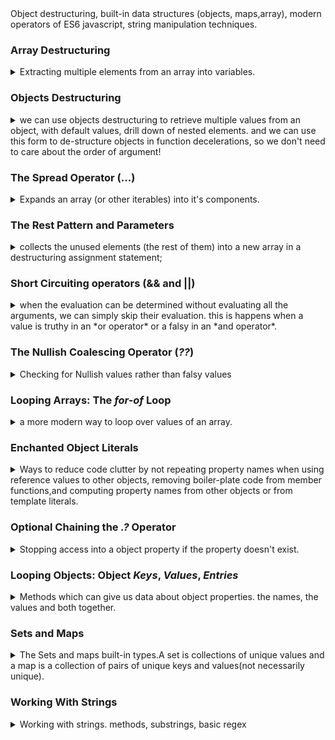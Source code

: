 <!-- ## Data Structures, Modern Operators and Strings -->

<summary>
</summary>
Object destructuring, built-in data structures (objects, maps,array), modern operators of ES6 javascript, string manipulation techniques.

### Array Destructuring

<details>
<summary>
Extracting multiple elements from an array into variables.
</summary>
the focus of this part of the course will be on a restaurant-like app, this will be done without a visual user interface.

Destructuring is a way to retrieve elements from an objects. in classic javascript we must get each element by itself, but now we can use a special syntax to decompose/de-structure the array into it's parts.

```js
const arr = [1, 2, 3];
//old style
const a = arr[0];
const b = arr[1];
const c = arr[2];
//new style
const [d, e, f] = arr;
```

we can the limit to starting elements by **ONLY** providing names for the elements we care about, or skip elements by leaving the position empty.

```js
const [first, second] = [1, 2, 3, 4, 5]; // take the first two
const [, p, , p1] = [1, 2, 3, 4, 5]; //skip elements by position
```

we can use array destructuring to swap the contents of variables by reordering them inside the array destructuring.

```js
const arr = [1, 2, 3];
let [a1, a2, a3] = arr;
[a2, a3, a1] = [a1, a2, a3];
console.log(a1, a2, a3);
```

this also allows us to return multiple values from a function (an array), and immediately turn them into separate variables.

```js
function power123(n) {
  return n, n ** 2, n ** 3;
}
const [num, squared, cubed] = power123(2);
const arr = [1, 2, 3, 4];
const [f1, f2] = arr.order(2, 0);
```

this can also work for nested arrays destructuring. we simply wrap the positions in square brackets.

```js
const nested = [[2], 3, 4, [5, 6, 10]]; //nested array
const [[n1], n2, , [n3, , n4]] = nested;
console.log(n1, n2, n3, n4); // 2,3,5,10
```

we can also have default values for destructuring, if we accidentals tried to take elements from index that don't exists. this ensures a value (rather than having it be _'undefined'_)

```js
const [x1, x2, x3] = [8, 9];
console.log(x1, x2, x3); //8,9,undefined
const [x4 = 1, x5 = 1, x6 = 1] = [8, 9];
console.log(x4, x5, x6); //8,9,1
```

</details>

### Objects Destructuring

<details>
<summary>
we can use objects destructuring to retrieve multiple values from an object, with default values, drill down of nested elements. and we can use this form to de-structure objects in function decelerations, so we don't need to care about the order of argument!
</summary>
we can also de-structure objects,this time with the *curly braces*. this time we specify the name of the members, and the order doesn't matter, and there's no reason to skip positions. this is really useful for api calls!

```js
const o = { a: 1, b: 2, c: "12312", d: [10, 11, 12] };
const { d, a } = o;
console.log(a, d);
```

we can use **different names** for the variables,

```js
const o = { a: 1, b: 2, c: "12312", d: [10, 11, 12] };
const { d: d1, a: a1 } = o;
console.log(a1, d1);
```

and like with array destructuring, we can drill down to get **nested elements** with the braces.

```js
const o = { a: 1, b: 2, c: [10, 11, 12], d: { fName: "jon" }, e: { ll: 11 } };
const {
  a: a11,
  c: [c1, c2], // destructuring nested array
  d: { fName: firstName }, // destructuring nested object, and taking an element from it,
  e: { ll },
} = o;
console.log(a11, firstName, c1, c2, ll);
```

and we can of course have **default values**

```js
const person = {
  firstName: "john",
  lastName: "smith",
};
const { firstName, middleName = "no middle name", lastName, age } = person;
console.log(firstName, middleName, lastName, age); //middleName gets value, age is undefined
```

**mutating variables while destructuring**. if the variables were already declared.
we can't drop the let/const completely, because js thinks lines that start with curly braces are declaring a code block. so instead, we we wrap the line in _normal parentheses_

```js
let num1 = 11;
let num2 = 999;
//tons of code...
const obj1 = { num1: 23, num2: 55, num3: 999 };
({ num1, num2 } = obj1);
console.log(num1, num2);
```

this destructing trick is useful for passing multiple values into a function, without caring about the positions. we can do the destructing inside the function parameter definitions! this means we can take any object with those members. and if the object doesn't have the members, we can give default values!

```js
function power2(obj) {
  const { base, exp } = obj; //normal destructing
  return base ** exp;
}

function power3({ base, exp }) {
  //destructing inside the function definitions!
  return base ** exp;
}

function power4({ base, exp = 2 }) {
  //destructing inside the function definitions with default values
  return base ** exp;
}

const p1 = { base: 2, exp: 9, otherName: "jogs", a: [1, 2, 3] };
console.log(p1, power2(p1), power3(p1));
const p2 = {
  a: "my name is!",
  d: ["some", "different", "structure"],
  base: 3,
  exp: 5,
};
console.log(p2, power2(p2), power3(p2));
let base = 4;
let exp = 2;

const pack = { base: 9 };
console.log(power3({ base, exp })); //packing into object for later
console.log(power4(pack)); //default exponents of 2
```

</details>

### The Spread Operator (...)

<details>
<summary>
Expands an array (or other iterables) into it's components.
</summary>
The spread operator allows us to take all elements from an array.
we can use to take all elements from an array, like when creating a new array from an old array, or if we want pass multiple elements from the array separately to a function, rather than an array.

```js
const arr1 = [1, 2, 3];
const arr2 = [arr1[0], arr1[1], arr1[2], 4, 5]; //old way
const arr3 = [...arr1, 4, 5]; //spread operator
console.log(arr3); //pass as an array
console.log(...arr3); //pass as elements
```

it doesn't create new variables (unlike array destructuring), we can only use it in cases where we would write **elements separated with commas**.
two important uses is to create shallow copies of arrays and to join two arrays (or more) together.

```js
const arr4 = [[1, 2, 3]];
const shallowCopyArr4 = [...arr4];
console.log(arr4, shallowCopyArr4);
arr4[0].unshift(5);
console.log(arr4, shallowCopyArr4);
```

to add of them together.

```js
const menu = [...restaurant.mainMenu, ...restaurant.starterMenu];
console.log(menu);
```

actually, the spread operator works on any iterable object, such as

- arrays
- strings
- maps
- sets

but **objects are not iterables**

```js
const str = "hello";
console.log(...str); //each character
const str2 = [...str, "a", "b"]; //build new array
```

a function that takes multiple arguments, and we pass them with the spread operator.

```js
const orderPasta = function (ing1, ing2, ing3) {
  console.log(`you ordered a pasta from ${ing1},${ing2},${ing3}`);
};
orderPasta("a", "b", "c");
let ingredients = ["one", "two", "three"];
orderPasta(...ingredients);
```

**in ES18 (2018 version), the spread even works on objects!**
since es18, we can use the spread operator on objects as well, this allows us easier object 'copy' than Object.assign();

```js
const oldNwRestaurant = Object.assign(restaurant, { founder: "joe" });
const newRestaurant = { ...restaurant, founder: "joe" };
newRestaurant.name = "Roma";
console.log(restaurant, oldNwRestaurant, newRestaurant);
```

</details>

### The Rest Pattern and Parameters

<details>
<summary>
collects the unused elements (the rest of them) into a new array in a destructuring assignment statement;
</summary>
The rest pattern looks like the spread operator, but does the opposite. rather than expand an array, the rest operator packs elements into an array. spread goes on the right side of the expression, and rest syntax belongs to the left hand side, where it goes with the destructuring syntax.

```js
const arr7 = [1, 2, ...[3, 4]]; //spread.
const [a7, b7, ...others7] = [1, 2, 3, 4, 5]; //rest pattern
console.log(a7, b7, others7); // 1,2,[3,4,5]
```

we can use both of them together. we can skip elements before the rest operator, but **it must be the last operator**, so we can't skip afterwards, and there can only be one rest statement.

```js
const arr8 = [1, 2, 3];
const arr9 = ["a", "b", "c"];
const [a8, b8, , ...numbers8] = [...arr8, ...arr9];
console.log(a8, b8, numbers8);
```

we can do this with objects, and that means that unspecified parts of the object are collected into a new objects. we cannot skip elements here.

```js
const obj3 = { a: 1, b: 4, c: 5, d: 7 };
const { a: a9, ...obj4 } = obj3;
console.log(obj4);
```

the rest pattern is used in functions. this is called _rest parameters_. like variadic arguments, and now we can do folding and unfolding operations like cpp.

```js
const add2 = function (...numbers) {
  console.log("add2", numbers);
};
add2();
add2(1);
add2(2, 3);
add2(1, 3, 4, 6);
add2(...[1, 2, 3, 4]); //spread and rest
```

we can use the rest operator to have optional parameters of the same kind,or even do a recursion with rest and spread.

```js
const optionalParams = function (first, ...others) {
  console.log(`first is ${first}, others are ${others}`);
};
optionalParams(1, 2, 3);
const restAndSpread = function (f1, ...fs) {
  console.log(`first is ${f1}, with ${fs.Length} elements following`);
  if (fs.Length > 0) restAndSpread(...fs); //spreading the others
};
```

</details>

### Short Circuiting operators (&& and ||)

<details>
<summary>
when the evaluation can be determined without evaluating all the arguments, we can simply skip their evaluation. this is happens when a value is truthy in an *or operator* or a falsy in an *and operator*.
</summary>
logical operators can be used on any data type, can return any data type, and have something called **short circuiting**.

for the _or operator_, short circuiting means that if the a value is true or truthy, it returns that value without checking the other values. if we have only one element remaining, it's returned even if it's a falsy value. the first truthy value is returned, or the last value.
for the _and operator_, short circuiting means that if the a value is false or falsy, the rest of the operation won't be evaluated. the first falsy value is returned, or the last value if all are truths.

we need to be carful when using 0 as a falsy value, sometimes zero is the actual result, and not the same as undefined or null.

```js
console.log(3 || "jonas"); //3
console.log(0 || "jonas" || 4); //jonas
console.log(true || 0); //true
console.log(undefined || null); //null
console.log(1 && 2); //2
console.log(null && 2); //null
console.log(true && undefined && 2); //undefined
console.log(true && undefined && 2); //undefined
```

this behavior allows us to skip checking for existence

```js
const obj = { a: 1, foo: function () {}, bar: function () {} };
const obj2 = { a: 1, foo: function () {} };
if (ob2.bar) {
  obj2.bar(); //old style
}
obj2.bar && obj2.bar(); //short circuit style
```

</details>

### The Nullish Coalescing Operator (_??_)

<details>
<summary>
Checking for Nullish values rather than falsy values
</summary>
earlier, we had a problem of using zero as boolean value, if we wanted to check for an existence of something, the value zero was the same as it being undefined. the nullish coalescing operator from ES2020 fixes this issue. the *??* coalescing operator works with **nullish values**, not falsy values. so only null and undefined values are 'ignored' and cause short circuiting, while zero and empty strings are accepted as valid strings.

```js
const a = { vi: 4 };
const b = { v: 0 };
const c = { v: 5 };
let firstExisting = a.v || b.v || c.v; //5, but b.v is a real value!
console.log("firstExisting", firstExisting);
firstExisting = undefined ?? null ?? a.v ?? b.v ?? c.v; //0,
console.log("firstExisting", firstExisting);
```

#### Coding Challenge 1

<details>
<summary>
Get data from an object with destructuring, spread and rest operators, 
</summary>

> We're building a football betting app (soccer for my American friends)!
> suppose we get data from a web service about a certain game ('game' variable on next page). In this challenge we're gonna work with that data.
>
> Your tasks:
>
> 1. Create one player array for each team (variables 'players1' and 'players2')
> 2. The first player in any player array is the goalkeeper and the others are field players. For Bayern Munich (team 1) create one variable ('gk') with the
>    goalkeeper's name, and one array ('fieldPlayers') with all the remaining 10
>    field players
> 3. Create an array 'allPlayers' containing all players of both teams (22
>    players)
> 4. During the game, Bayern Munich (team 1) used 3 substitute players. So create a new array ('players1Final') containing all the original team1 players plus 'Thiago', 'Coutinho' and 'Perisic'.
> 5. Based on the game.odds object, create one variable for each odd (called
>    'team1', 'draw' and 'team2')
> 6. Write a function ('printGoals') that receives an arbitrary number of player
>    names (not an array) and prints each of them to the console, along with the
>    number of goals that were scored in total (number of player names passed in)
> 7. The team with the lower odd is more likely to win. Print to the console which team is more likely to win, without using an if/else statement or the ternary operator
>    test data:
>
> ```js
> const game = {
>   team1: "Bayern Munich",
>   team2: "Borrussia Dortmund",
>   players: [
>     [
>       "Neuer",
>       "Pavard",
>       "Martinez",
>       "Alaba",
>       "Davies",
>       "Kimmich",
>       "Goretzka",
>       "Coman",
>       "Muller",
>       "Gnarby",
>       "Lewandowski",
>     ],
>     [
>       "Burki",
>       "Schulz",
>       "Hummels",
>       "Akanji",
>       "Hakimi",
>       "Weigl",
>       "Witsel",
>       "Hazard",
>       "Brandt",
>       "Sancho",
>       "Gotze",
>     ],
>   ],
>   score: "4:0",
>   scored: ["Lewandowski", "Gnarby", "Lewandowski", "Hummels"],
>   date: "Nov 9th, 2037",
>   odds: {
>     team1: 1.33,
>     x: 3.25,
>     team2: 6.5,
>   },
> };
> ```

</details>
</details>

### Looping Arrays: The _for-of_ Loop

<details>
<summary>
a more modern way to loop over values of an array.
</summary>
instead of using a loop with a counter, we can use a different syntax to loop over elements in the array, without holding the counter.

```js
const arr = [1, 2, 3, 4];
for (let item of arr) {
  console.log(item);
}
```

if we still want the index we loop over the array.entries() property with array _destructuring_.

```js
const arr_e = [1, 2, 3];
for (let item of arr_e.entries()) {
  console.log(item[0], item[1]);
}
for (let [index, item] of arr_e.entries()) {
  console.log(index, item);
}
```

</details>

### Enchanted Object Literals

<details>
<summary>
Ways to reduce code clutter by not repeating property names when using reference values to other objects, removing boiler-plate code from member functions,and computing property names from other objects or from template literals.
</summary>
Another es6 features.

object literals are objects which we create by writing them to the code directly, not arrays, not prototypes.

if we want to have an objects as part of the object, and without repeating the name. we can simply write the outer object. instead of writing the function _name_,_double colons_ and then _function()_,we can remove some of the typing and write the name of the function, the parameters (or empty parentheses) and the body, without the double colons or the function keyword.

```js
const obj2 = { k: 2, v: 2 };
const obj3 = { zk: 2, zv: 2 };
const o = {
  a: 1,
  b: 3,
  obj2: obj2, //classic style, reference to obj2 stored in property obj2
  obj3, // enchanted object literal! no need to specify the name again!
  foo: function (n1, n2) {}, //classic style
  bar(n1, n2) {}, //enchanted object literal! declare immediately function bar,
};
```

a third enchantment for object literals is computing the property names. we can either use an existing variable value or use a template literal to generate it for us.

```js

const openingHours = {
  sun: {},
  mon: {},
  tue: {},
  wed: {},
  thr: {},
  fri: {},
  sat: {},
}; //old way, repeat each property name.

const weekdays = ["sun", "mon", "tue", "wed", "thu", "fri", "sat"];
const openingHoursBetter = {
  [weekdays[0]]: {},
  [weekdays[1]]: {},
  [weekdays[2]]: {},
  [weekdays[3]]: {},
  [weekdays[4]]: {},
  [weekdays[5]]: {},
  [weekdays[6]]: {},
}; // property names from an array
const openingHoursBetter = {
  [`${firstDayOftheWeek()}`: {}, //a function
  [`day-${2+4}`]: {}, // string literal
  [`day-${random()-${random()}}`]: {}, // adding string together!
}; // property names from computing!


const a = "firstDay";
const o = {
    [a]: "this is the first",

};
console.log(o.firstDay);
```

</details>

### Optional Chaining the _.?_ Operator

<details>
<summary>
Stopping access into a object property if the property doesn't exist.
</summary>
another modern feature of javascript. if we aren't sure the property exists, we can stop trying to get into it, and we'll return the nonexistent object (undefined, null) instead of an error.

```js
const o = { a: { b: { c: 5 } } };
console.log(o.a.b.c); // cool. this works
//console.log(o.a.bb.c); // error
console.log(o.a.bb?.c); // undefined, but not error, the optional chaining stops execution
console.log(o.a.bb?.c ?? "no such property"); // the optional chaining stops execution and the nullish coalescing operator tells us to use to use the other value
console.log(o.a.b?.c ?? "no such property"); // works find
```

this also works on methods. we can check an method exists before calling it.

```js
const a = {
  foo(n) {
    console.log(n);
  },
};
a.foo?.(1); // foo exits
a.bar?.(1); // bar doesn't exist
```

it works on arrays, we can use it to after accessing an element with the square brackets.

</details>

### Looping Objects: Object _Keys_, _Values_, _Entries_

<details>
<summary>
Methods which can give us data about object properties. the names, the values and both together.
</summary>

we can loop over objects, even if they aren't iterable, but we use something else. the function _Object.keys(o)_ is a function that returns the keys (the property names of the object). _Object.values(o)_ returns the values, and _Object.entries(o)_ returns an array containing arrays of the name and the value. which we can de-structure with the array destructuring syntax.

```js
const o = { a: 2, b: 3, c: [1, 2] };
for (const e of Object.keys(o)) {
  console.log(e, o[e]);
}

for (const v of Object.values(o)) {
  console.log(v);
}
for (const e of Object.entries(o)) {
  console.log(e[0], e[1]);
}
```

in arrays, we could call the method on the array itself, with object literal, we need to call the methods from the Object global object and pass the current object as as the argument.

#### Coding Challenge 2

<details>
<summary>
Using advanced loops, enchanted object literals, and checking if properties exists
</summary>

> Let's continue with our football betting app! Keep using the 'game' variable from before.
>
> Your tasks:
>
> 1. Loop over the game.scored array and print each player name to the console,
>    along with the goal number (Example: "Goal 1: Lewandowski").
> 2. Use a loop to calculate the average odd and log it to the console (We already studied how to calculate averages, you can go check if you don't remember)
> 3. Print the 3 odds to the console, but in a nice formatted way, exactly like this:
>
> Odd of victory Bayern Munich: 1.33
> Odd of draw: 3.25
> Odd of victory Borrussia Dortmund: 6.5
>
> Get the team names directly from the game object, don't hard code them
> (except for "draw"). Hint: Note how the odds and the game objects have the
> same property names
>
> Bonus:
> Create an object called 'scorers' which contains the names of the players who scored as properties, and the number of goals as the value. In this game, it will look like this:
>
> ```js
> const scorers = {
>   Gnarby: 1,
>   Hummels: 1,
>   Lewandowski: 2,
> };
> ```
>
> GOOD LUCK

</details>

</details>

### Sets and Maps

<details>
<summary>
The Sets and maps built-in types.A set is collections of unique values and a map is a collection of pairs of unique keys and values(not necessarily unique).
</summary>
in the past there were only primitives, objects and arrays, not other data structures. but ES6 introduce sets and maps as built-in types.

#### Sets

<details>
<summary>
Collection of unique values.
</summary>

A [Set](https://developer.mozilla.org/en-US/docs/Web/JavaScript/Reference/Global_Objects/Set) is a collection of unique values, which cannot contain duplicate values.

to create a set, we pass the constructor an iterable (usually an array). the elements of the created set are unique, and **the order doesn't matter**. a string is also an iterable, so we can pass a string into a set to get the unique characters.

```js
const ordersSet = new Set([
  "pasta",
  "pizza",
  "risotto",
  "pasta",
  "pizza",
  "pasta",
]);
console.log(ordersSet, ordersSet.size);
console.log(new Set("hello world!"));
```

set operations

- _.size_ - the number of elements (like array.Length)
- _has()_ - checks if the element exists in the set (like .includes)
- _add()_ - add element to set
- _delete()_ - remove element from set
- _clear()_ - delete all elements from set.

a set doesn't support index operations(the square brackets). there is no need to get values out of the set,we either check the existence or iterate over the entire set. because the set is an _iterable_, we can use the _for of loop_ to go over it.

```js
for (const order of ordersSet) {
  console.log(order);
}
```

one way to use sets is as a way to remove duplicate values from an array (if we really don't care about the order.)

```js
const staff = ["Waiter", "Chef", "Waiter", "Manager", "Chef", "Waiter"];
const uniqueStaffSet = new Set(staff);
const uniqueArray = [...uniqueStaffSet]; //spread operator
```

arrays are more versatile than sets. but sets have their uses.

</details>

#### Maps

<details>
<summary>
Collection of key-value pair, where the key must be unique, but can be of any type.
</summary>

[Maps](https://developer.mozilla.org/en-US/docs/Web/JavaScript/Reference/Global_Objects/map) are more useful than sets,a data structures of key-value pairs, unlike objects, whose key-value pairs must have string keys, maps can have any type of keys, strings, numbers, objects or any other type.
the map is created with _new Map()_ constructor. then we use _
set()_ to insert key value pairs, which returns the map, allowing for fluent operations. we retrieve values by calling _.get()_ with the key value.

```js
const rest = new Map();
rest.set("keyName", "value");
rest.set(1, [1, 2, 3]); //key is number, value is array
rest
  .set(2, 44)
  .set(3, { a: "bb" }) // fluent operation
  .set({ a: "s" },new Set([1, 2, 3, 2, 3]) // legal code, but practically useless,because the key object is unique and we can't reference it again.
  .set(true, "we are open!")
  .set(false, "we are closed!")
  .set("open", 11)
  .set("close", 23);

console.log(rest.get(true));
console.log(rest.get(2));
const time = 21;
console.log(rest.get(rest.get('open') >time && rest.get('close')>time));
```

map operations

- _.size_ - number of elements in map
- _.set(key,value)_ - add key-value pair, fluent interface.
- _.get(key)_ - retrieve value associated with key
- _.has(key)_ - check if key exists
- _.delete(key)_ - remove key-value pair
- _.clear()_ - remove all elements from map.

a note for using objects and arrays as keys. it's not enough for them to have the same values, they must be the same in memory (hold the same reference).

```js
const m = new Map();
m.set([1, 2], "hello");
console.log(m.has([1, 2])); // false
const arr = [1, 2, 3];
m.set(arr, "world");
console.log(m.has(arr), m.get(arr)); // exits
```

we can use the map to store elements from the DOM.

##### Maps Iteration

there is another way of populating a map. we pass an array of arrays, each with two elements, representing the key value pair.

```js
const question = new Map([
  ["question", "what is best?"],
  [1, "brown bear"],
  [2, "black bear"],
  [3, "bug bear"],
  ["answer", 3],
  [true, "you're right!"],
  [false, "sorry,mistake!"],
]);
console.log(map.get("question"));
```

this structure of array containing arrays of key-value pair is what we get from calling _Object.entries(obj)_, so we can get a map from an object entries, with the properties names as keys.

```js
const obj = { a: 1, b: 3, c: "ss" };
const objectProperties = new Map(Object.entries(obj));
console.log(objectProperties.has("a"));
```

because maps are also iterables, we can use the _for of loop_

```js
const question = new Map([
  ["question", "what is best?"],
  [1, "brown bear"],
  [2, "black bear"],
  [3, "bug bear"],
  ["answer", 3],
  [true, "you're right!"],
  [false, "sorry,mistake!"],
]);
for (const [key, value] of question) {
  if (typeof key === "number") {
    //strict equality
    console.log(`key is ${key}, value is ${value}`);
  }
}
const ans = number(prompt("your answer?"));
console.log(m.get(ans === m.get("answer"))); //equality evaluates to true or false.
```

to convert a map into an array we can use the spread operator.

```js
const arr = [...m];
```

we can call _.entries()_, _.values()_, _.keys()_ on maps, like with arrays, but we get a map iterator object.

</details>

#### Which Data Structure to use?

<details>
<summary>
Pros and Cons of each data structure: Array, Objects, Sets, Maps.
</summary>

> sources of data
>
> - **From the program itself:** data written directly in the source code(e.g. status messages)
> - **From the UI:** data input from the user or data written in DOM (e.g. task in todo app)
> - **From external sources:** data fetched, like web API (e.g. recipe objects)

data from web api usually comes as a json format. We store the data somewhere

> **TODO: plant uml flow chart**
> data? -> collection of data -> data structure
>
> - Simple List
>   - arrays or sets
> - Key-Value pairs
>   - objects or maps

besides maps and sets, there also exist **WeakMap** and **WeakSet** as built-in data structures. and others that are used, but not built-in.

Arrays are preferred to sets when

- order matters.
- we want to manipulate data.
- duplicates are ok.

Sets are preferred to arrays when

- we need unique values only, without duplications.
- we want high performance.
- we want to remove duplicates from arrays.

Objects over maps

- the "traditional" key-value data structure
- easier to access with the _[]_ and _._ notations.
- when you need to include functions (methods), has the _this_ keyword.
- when working with json (can later convert to map).

Maps over objects

- better performance.
- keys can have any data type.
- easy to iterate.
- easy to compute size.
- when all we want is storage.

</details>

#### Coding Challenge 3

<details>
<summary>
Using maps and sets.
</summary>

> Let's continue with our football betting app! This time, we have a map called
> 'gameEvents' (see below) with a log of the events that happened during the
> game. The values are the events themselves, and the keys are the minutes in which each event happened (a football game has 90 minutes plus some extra time).
> Your tasks:
>
> 1. Create an array 'events' of the different game events that happened (no
>    duplicates)
> 2. After the game has finished, is was found that the yellow card from minute 64 was unfair. So remove this event from the game events log.
> 3. Compute and log the following string to the console: "An event happened, on average, every 9 minutes" (keep in mind that a game has 90 minutes)
> 4. Loop over 'gameEvents' and log each element to the console, marking
>    whether it's in the first half or second half (after 45 min) of the game, like this:
>    [FIRST HALF] 17: ⚽ GOAL
>    GOOD LUCK

</details>
</details>

### Working With Strings

<details>
<summary>
Working with strings. methods, substrings, basic regex
</summary>

the [string](https://developer.mozilla.org/en-US/docs/Web/JavaScript/Reference/Global_Objects/String) object represents textual values.

```js
const airline = "TAP Air Portugal";
const plane = "A320";
console.log(plane[0]); //indexing- 'A'
console.log(Number(plant[1])); // 3
console.log("one two three!".length); // length of string literal
```

string operations and method - incomplete list

- _.length_ - number of characters
- _[index]_ - character at index
- _.indexOf(string)_ - index of first appearance of character/string in string, -1 if not existing
- _.lastIndexOf(string)_ - index of last appearance of character/string in string, -1 if not existing
- _.slice(start_index,last_index)_ - get substring, use start_index and optional last_index (exclusive). the length is end minus start index. we can use negative values to start from the ending
- _.toLowerCase()_ - return a string with all letters as lower case
- _.toUpperCase()_ - return a string with all letters as upper case
- _.trim()_ - remove leading white space, trailing white space, and any consecutive white space characters
- _.trimStart()_ - ES19 - only remove leading white spaces
- _.trimEnd()_ - ES19 - only remove trailing white spaces
- _.replace(what, with)_ - replace first appearance of a character/word with the other one.
- _.includes(substring)_ - does the string include the substring
- _.startsWith(substring)_ - does the string start with the substring
- _.endsWith(substring)_ - does the string end with the substring
- _.split(delimiter)_ - split string into array based on the delimiter substring
- _.join(delimiter)_ - join an array into one string, with the delimiter between each element
- _.padStart(final_length, fillCharacter)_ - adds the fillCharacter from to the start of the string until is the required length
- _.padEnd(final_length, fillCharacter)_ - adds the fillCharacter from to the end of the string until is the required length
- _.repeat(times)_ - create a string that is same string repeated

don't forget the +1 when slicing from matched space in _.indexOf(' ')_.

even though a string is a primitive, javascript does automatic **boxing** into a **String Object**, which has methods. all string object method return string objects.

we can change the case of a string with _.toLowerCase()_ and _.toUpperCase()_, and remove white space characters with _.trim()_.we can replace both single charmers and complete words with _.replace()_

```js
const priceGB = "288,97 €"; //hold alt + 0128
const priceUs = priceGB.replace("€", "$").replace(",", ".");
```

we can also use regular expressions to replace all, in this case, we drop the quotes from door, and add the /g global flag

```js
const announcement =
  "all passengers come to boarding door 23, boarding door 23!";
console.log(announcement.replace("door", "gate")); // only the first is replaced
console.log(announcement.replace(/door/g, "gate")); // using regular expression.
```

in most string operations, we first use the _.toLower()_ method to convert all letters to lower case and then we can safely compare them.
we can use destructuring together with splitting.

```js
const [firstName, lastName] = "john smith".split(" ");
const fullName = ["Mr,", firstName, lastName.toUpperCase()].join(" ");
```

padding adds characters until the string is some length long. we can pad from the start or the end. we can repeat the same function again and again

#### Coding Challenge 4

<details>
<summary>
converting snake_cast to camelCase,getting a data from document, splitting and joining with different delimiters, padding all of them to some length
</summary>

> Write a program that receives a list of variable names written in underscore_case and convert them to camelCase.
> The input will come from a textarea inserted into the DOM (see code below to
> insert the elements), and conversion will happen when the button is pressed.
> Test data (pasted to textarea, including spaces):
>
> - underscore_case
> - first_name
> - Some_Variable
> - calculate_AGE
> - delayed_departure
>
> Should produce this output (5 separate console.log outputs):
>
> - underscoreCase ✅
> - firstName ✅✅
> - someVariable ✅✅✅
> - calculateAge ✅✅✅✅
> - delayedDeparture ✅✅✅✅✅
>
> Hints:
>
> - Remember which character defines a new line in the textarea
> - The solution only needs to work for a variable made out of 2 words, like a_b
> - Start without worrying about the ✅. Tackle that only after you have the variable name conversion working,
>
> This challenge is difficult on purpose, so start watching the solution in case you're stuck. Then pause and continue!
>
> Afterwards, test with your own test data!
>
> GOOD LUCK
>
> ```js
> document.body.append(document.createElement("textarea"));
> document.body.append(document.createElement("button"));
> ```

</details>

#### String Practice

<details>
<summary>
Another practice for string manipulations. Splitting, joining, checking manipulating case,replacing, etc..
we can also use destructuring.
</summary>

> transform the big string into something readable
>
> ```js
> const flights =
>   "_Delayed_Departure;fao93766109;txl2133758440;11:25+_Arrival;bru0943384722;fao93766109;11:45+_Delayed_Arrival;hel7439299980;fao93766109;12:05+_Departure;fao93766109;lis2323639855;12:30";
> ```

</details>

</details>
